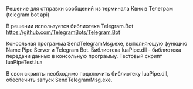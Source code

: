Решение для отправки сообщений из терминала Квик в Телеграм (telegram bot api)

В решении используется библиотека Telegram.Bot https://github.com/TelegramBots/Telegram.Bot 

Консольная программа SendTelegramMsg.exe, выполняющую функцию Name Pipe Server и Telegram Bot.
Библиотека luaPipe.dll - библиотека передачи данных в консольную программу.
Тестовый скрипт luaPipeTest.lua

В свои скрипты необходимо подключить библиотеку luaPipe.dll, обеспечить запуск SendTelegramMsg.exe.
